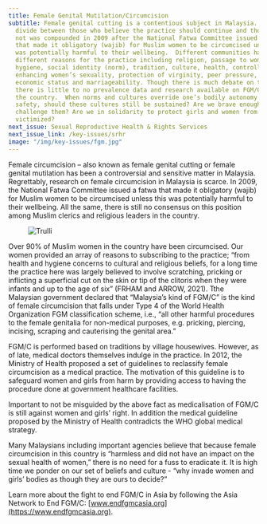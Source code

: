```yaml
---
title: Female Genital Mutilation/Circumcision
subtitle: Female genital cutting is a contentious subject in Malaysia. This
  divide between those who believe the practice should continue and those who do
  not was compounded in 2009 after the National Fatwa Committee issued a fatwa
  that made it obligatory (wajib) for Muslim women to be circumcised unless this
  was potentially harmful to their wellbeing.  Different communities have cited
  different reasons for the practice including religion, passage to womanhood,
  hygiene, social identity (norm), tradition, culture, health, controlling or
  enhancing women’s sexuality, protection of virginity, peer pressure, socio
  economic status and marriageability. Though there is much debate on the issue,
  there is little to no prevalence data and research available on FGM/C within
  the country.  When norms and cultures override one’s bodily autonomy and
  safety, should these cultures still be sustained? Are we brave enough to
  challenge them? Are we in solidarity to protect girls and women from being
  victimized?
next_issue: Sexual Reproductive Health & Rights Services
next_issue_link: /key-issues/srhr
image: "/img/key-issues/fgm.jpg"
---
```

Female circumcision – also known as female genital cutting or female genital mutilation has been a controversial and sensitive matter in Malaysia. Regrettably, research on female circumcision in Malaysia is scarce.  In 2009, the National Fatwa Committee issued a fatwa that made it obligatory (wajib) for Muslim women to be circumcised unless this was potentially harmful to their wellbeing. All the same, there is still no consensus on this position  among Muslim clerics and religious leaders in the country.

<div class='flex float-left md:w-1/2'>
<figure class='md:px-8'>
<img src="/img/key-issues/female-1.png" alt="Trulli" class='rounded-md shadow-lg'>
<figcaption align = "center"><b></b></figcaption>
</figure></div>


Over 90% of Muslim women in the country have been circumcised. Our women provided an array of reasons to subscribing to the practice; “from health and hygiene concerns to cultural and religious beliefs, for a long time the practice here was largely believed to involve scratching, pricking or inflicting a superficial cut on the skin or tip of the clitoris when they were infants and up to the age of six” (FRHAM and ARROW, 2021). 
Tthe Malaysian government declared that “Malaysia’s kind of FGM/C” is the kind of female circumcision that falls under Type 4 of the World Health Organization FGM classification scheme, i.e., “all other harmful procedures to the female genitalia for non-medical purposes, e.g. pricking, piercing, incising, scraping and cauterising the genital area.” 

FGM/C is performed based on traditions by village housewives. However, as of late, medical doctors themselves indulge in the practice. In 2012, the Ministry of Health proposed a set of guidelines to reclassify female circumcision as a medical practice. The motivation of this guideline is to safeguard women and girls from harm by providing access to having the procedure done at government healthcare facilities. 

Important to not be misguided by the above fact as medicalisation of FGM/C is still against women and girls’ right. In addition the medical guideline proposed by the Ministry of Health contradicts the WHO global medical strategy. 

Many Malaysians including important agencies believe that because female circumcision in this country is “harmless and did not have an impact on the sexual health of women,” there is no need for a fuss to eradicate it. It is high time we ponder on our set of beliefs and culture - “why invade women and girls’ bodies as though they are ours to decide?”

Learn more about the fight to end FGM/C in Asia by following the Asia Network to End FGM/C: [www.endfgmcasia.org](https://www.endfgmcasia.org). 

